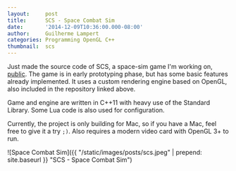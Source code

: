 ```yaml
---
layout:     post
title:      SCS - Space Combat Sim
date:       '2014-12-09T10:36:00.000-08:00'
author:     Guilherme Lampert
categories: Programming OpenGL C++
thumbnail:  scs
---
```


Just made the source code of SCS, a space-sim game I'm working on, [public](https://bitbucket.org/glampert/space-sim).
The game is in early prototyping phase, but has some basic features already implemented.
It uses a custom rendering engine based on OpenGL, also included in the repository linked above.

Game and engine are written in C++11 with heavy use of the Standard Library.
Some Lua code is also used for configuration.

Currently, the project is only building for Mac, so if you have a Mac, feel free to give it a try `;)`.
Also requires a modern video card with OpenGL 3+ to run.

![Space Combat Sim]({{ "/static/images/posts/scs.jpeg" | prepend: site.baseurl }} "SCS - Space Combat Sim")

